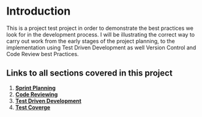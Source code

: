# Introduction 
This is a project test project in order to demonstrate the best practices we look for in the development process. I will be illustrating the correct way to carry out work from the early stages of the project planning, to the implementation using Test Driven Development as well Version Control and Code Review best Practices. 

## Links to all sections covered in this project
1. [**Sprint Planning**](SprintPlanning.md)
2. [**Code Reviewing**](CodeReview.md)
3. [**Test Driven Development**](TestDrivenDevelopment.md)
4. [**Test Coverge**](TestCoverage.md)